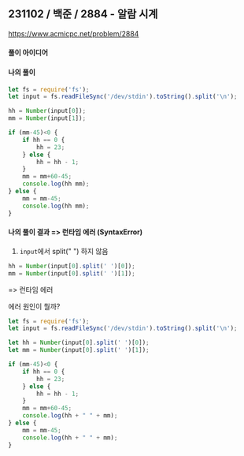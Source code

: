 ## 231102 / 백준 / 2884 - 알람 시계
https://www.acmicpc.net/problem/2884

#### 풀이 아이디어




   
#### 나의 풀이
```javascript
let fs = require('fs');
let input = fs.readFileSync('/dev/stdin').toString().split('\n');

hh = Number(input[0]);
mm = Number(input[1]);

if (mm-45)<0 {
    if hh == 0 {
        hh = 23;
    } else {
        hh = hh - 1;
    }
    mm = mm+60-45;
    console.log(hh mm);
} else {
    mm = mm-45;
    console.log(hh mm);
}
```

#### 나의 풀이 결과 => 런타임 에러 (SyntaxError)
1. `input`에서 split(" ") 하지 않음
```javascript
hh = Number(input[0].split(' ')[0]);
mm = Number(input[0].split(' ')[1]);
```
=> 런타임 에러

에러 원인이 뭘까?
```javascript
let fs = require('fs');
let input = fs.readFileSync('/dev/stdin').toString().split('\n');

let hh = Number(input[0].split(' ')[0]);
let mm = Number(input[0].split(' ')[1]);

if (mm-45)<0 {
    if hh == 0 {
        hh = 23;
    } else {
        hh = hh - 1;
    }
    mm = mm+60-45;
    console.log(hh + " " + mm);
} else {
    mm = mm-45;
    console.log(hh + " " + mm);
}
```
